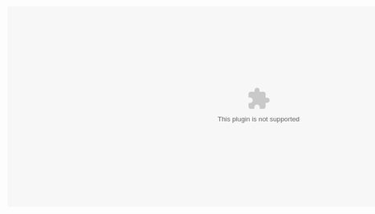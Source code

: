 <embed width="1000" height="400" src="qkdummy.github.io/utf-8' 'sj.swf" quality="high" wmode="Transparent">
